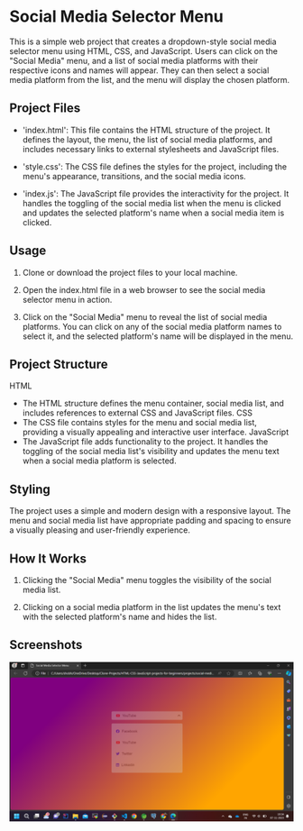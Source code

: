 
# Social Media Selector Menu
This is a simple web project that creates a dropdown-style social media selector menu using HTML, CSS, and JavaScript. Users can click on the "Social Media" menu, and a list of social media platforms with their respective icons and names will appear. They can then select a social media platform from the list, and the menu will display the chosen platform.





## Project Files
- 'index.html': This file contains the HTML structure of the project. It defines the layout, the menu, the list of social media platforms, and includes necessary links to external stylesheets and JavaScript files.

- 'style.css': The CSS file defines the styles for the project, including the menu's appearance, transitions, and the social media icons.

- 'index.js': The JavaScript file provides the interactivity for the project. It handles the toggling of the social media list when the menu is clicked and updates the selected platform's name when a social media item is clicked.


## Usage
1. Clone or download the project files to your local machine.

2. Open the index.html file in a web browser to see the social media selector menu in action.

3. Click on the "Social Media" menu to reveal the list of social media platforms. You can click on any of the social media platform names to select it, and the selected platform's name will be displayed in the menu.
## Project Structure
HTML
- The HTML structure defines the menu container, social media list, and includes references to external CSS and JavaScript files.
CSS
- The CSS file contains styles for the menu and social media list, providing a visually appealing and interactive user interface.
JavaScript
- The JavaScript file adds functionality to the project. It handles the toggling of the social media list's visibility and updates the menu text when a social media platform is selected.

## Styling
The project uses a simple and modern design with a responsive layout. The menu and social media list have appropriate padding and spacing to ensure a visually pleasing and user-friendly experience.


## How It Works
1. Clicking the "Social Media" menu toggles the visibility of the social media list.

2. Clicking on a social media platform in the list updates the menu's text with the selected platform's name and hides the list.


## Screenshots

![App Screenshot 1](Screenshot%20(180).png)

